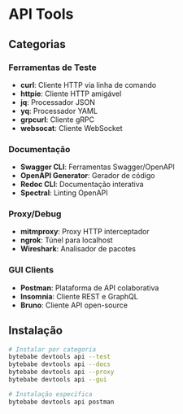 # API Tools

## Categorias

### Ferramentas de Teste
- **curl**: Cliente HTTP via linha de comando
- **httpie**: Cliente HTTP amigável
- **jq**: Processador JSON
- **yq**: Processador YAML
- **grpcurl**: Cliente gRPC
- **websocat**: Cliente WebSocket

### Documentação
- **Swagger CLI**: Ferramentas Swagger/OpenAPI
- **OpenAPI Generator**: Gerador de código
- **Redoc CLI**: Documentação interativa
- **Spectral**: Linting OpenAPI

### Proxy/Debug
- **mitmproxy**: Proxy HTTP interceptador
- **ngrok**: Túnel para localhost
- **Wireshark**: Analisador de pacotes

### GUI Clients
- **Postman**: Plataforma de API colaborativa
- **Insomnia**: Cliente REST e GraphQL
- **Bruno**: Cliente API open-source

## Instalação

```bash
# Instalar por categoria
bytebabe devtools api --test
bytebabe devtools api --docs
bytebabe devtools api --proxy
bytebabe devtools api --gui

# Instalação específica
bytebabe devtools api postman
```
